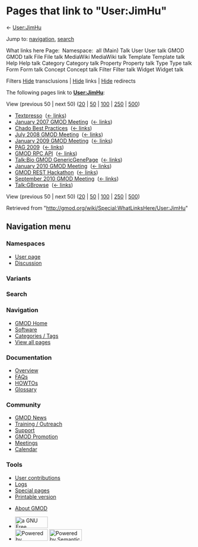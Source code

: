 <div id="mw-page-base" class="noprint">

</div>

<div id="mw-head-base" class="noprint">

</div>

<div id="content" class="mw-body" role="main">

<span id="top"></span>

<div id="mw-js-message" style="display:none;">

</div>



# <span dir="auto">Pages that link to "User:JimHu"</span>

<div id="bodyContent">

<div id="contentSub">

← [User:JimHu](/wiki/User:JimHu "User:JimHu")

</div>

<div id="jump-to-nav" class="mw-jump">

Jump to: [navigation](#mw-navigation), [search](#p-search)

</div>

<div id="mw-content-text">

What links here Page:  Namespace:  all (Main) Talk User User talk GMOD
GMOD talk File File talk MediaWiki MediaWiki talk Template Template talk
Help Help talk Category Category talk Property Property talk Type Type
talk Form Form talk Concept Concept talk Filter Filter talk Widget
Widget talk

Filters
[Hide](/mediawiki/index.php?title=Special:WhatLinksHere/User:JimHu&hidetrans=1 "Special:WhatLinksHere/User:JimHu")
transclusions \|
[Hide](/mediawiki/index.php?title=Special:WhatLinksHere/User:JimHu&hidelinks=1 "Special:WhatLinksHere/User:JimHu")
links \|
[Hide](/mediawiki/index.php?title=Special:WhatLinksHere/User:JimHu&hideredirs=1 "Special:WhatLinksHere/User:JimHu")
redirects

The following pages link to
**[User:JimHu](/wiki/User:JimHu "User:JimHu")**:

View (previous 50 \| next 50)
([20](/mediawiki/index.php?title=Special:WhatLinksHere/User:JimHu&limit=20 "Special:WhatLinksHere/User:JimHu")
\|
[50](/mediawiki/index.php?title=Special:WhatLinksHere/User:JimHu&limit=50 "Special:WhatLinksHere/User:JimHu")
\|
[100](/mediawiki/index.php?title=Special:WhatLinksHere/User:JimHu&limit=100 "Special:WhatLinksHere/User:JimHu")
\|
[250](/mediawiki/index.php?title=Special:WhatLinksHere/User:JimHu&limit=250 "Special:WhatLinksHere/User:JimHu")
\|
[500](/mediawiki/index.php?title=Special:WhatLinksHere/User:JimHu&limit=500 "Special:WhatLinksHere/User:JimHu"))

- [Textpresso](/wiki/Textpresso "Textpresso") ‎
  <span class="mw-whatlinkshere-tools">([←
  links](/mediawiki/index.php?title=Special:WhatLinksHere&target=Textpresso "Special:WhatLinksHere"))</span>
- [January 2007 GMOD
  Meeting](/wiki/January_2007_GMOD_Meeting "January 2007 GMOD Meeting") ‎
  <span class="mw-whatlinkshere-tools">([←
  links](/mediawiki/index.php?title=Special:WhatLinksHere&target=January+2007+GMOD+Meeting "Special:WhatLinksHere"))</span>
- [Chado Best
  Practices](/wiki/Chado_Best_Practices "Chado Best Practices") ‎
  <span class="mw-whatlinkshere-tools">([←
  links](/mediawiki/index.php?title=Special:WhatLinksHere&target=Chado+Best+Practices "Special:WhatLinksHere"))</span>
- [July 2008 GMOD
  Meeting](/wiki/July_2008_GMOD_Meeting "July 2008 GMOD Meeting") ‎
  <span class="mw-whatlinkshere-tools">([←
  links](/mediawiki/index.php?title=Special:WhatLinksHere&target=July+2008+GMOD+Meeting "Special:WhatLinksHere"))</span>
- [January 2009 GMOD
  Meeting](/wiki/January_2009_GMOD_Meeting "January 2009 GMOD Meeting") ‎
  <span class="mw-whatlinkshere-tools">([←
  links](/mediawiki/index.php?title=Special:WhatLinksHere&target=January+2009+GMOD+Meeting "Special:WhatLinksHere"))</span>
- [PAG 2009](/wiki/PAG_2009 "PAG 2009") ‎
  <span class="mw-whatlinkshere-tools">([←
  links](/mediawiki/index.php?title=Special:WhatLinksHere&target=PAG+2009 "Special:WhatLinksHere"))</span>
- [GMOD RPC API](/wiki/GMOD_RPC_API "GMOD RPC API") ‎
  <span class="mw-whatlinkshere-tools">([←
  links](/mediawiki/index.php?title=Special:WhatLinksHere&target=GMOD+RPC+API "Special:WhatLinksHere"))</span>
- [Talk:Bio GMOD
  GenericGenePage](/wiki/Talk:Bio_GMOD_GenericGenePage "Talk:Bio GMOD GenericGenePage")
  ‎ <span class="mw-whatlinkshere-tools">([←
  links](/mediawiki/index.php?title=Special:WhatLinksHere&target=Talk%3ABio+GMOD+GenericGenePage "Special:WhatLinksHere"))</span>
- [January 2010 GMOD
  Meeting](/wiki/January_2010_GMOD_Meeting "January 2010 GMOD Meeting") ‎
  <span class="mw-whatlinkshere-tools">([←
  links](/mediawiki/index.php?title=Special:WhatLinksHere&target=January+2010+GMOD+Meeting "Special:WhatLinksHere"))</span>
- [GMOD REST Hackathon](/wiki/GMOD_REST_Hackathon "GMOD REST Hackathon")
  ‎ <span class="mw-whatlinkshere-tools">([←
  links](/mediawiki/index.php?title=Special:WhatLinksHere&target=GMOD+REST+Hackathon "Special:WhatLinksHere"))</span>
- [September 2010 GMOD
  Meeting](/wiki/September_2010_GMOD_Meeting "September 2010 GMOD Meeting")
  ‎ <span class="mw-whatlinkshere-tools">([←
  links](/mediawiki/index.php?title=Special:WhatLinksHere&target=September+2010+GMOD+Meeting "Special:WhatLinksHere"))</span>
- [Talk:GBrowse](/wiki/Talk:GBrowse "Talk:GBrowse") ‎
  <span class="mw-whatlinkshere-tools">([←
  links](/mediawiki/index.php?title=Special:WhatLinksHere&target=Talk%3AGBrowse "Special:WhatLinksHere"))</span>

View (previous 50 \| next 50)
([20](/mediawiki/index.php?title=Special:WhatLinksHere/User:JimHu&limit=20 "Special:WhatLinksHere/User:JimHu")
\|
[50](/mediawiki/index.php?title=Special:WhatLinksHere/User:JimHu&limit=50 "Special:WhatLinksHere/User:JimHu")
\|
[100](/mediawiki/index.php?title=Special:WhatLinksHere/User:JimHu&limit=100 "Special:WhatLinksHere/User:JimHu")
\|
[250](/mediawiki/index.php?title=Special:WhatLinksHere/User:JimHu&limit=250 "Special:WhatLinksHere/User:JimHu")
\|
[500](/mediawiki/index.php?title=Special:WhatLinksHere/User:JimHu&limit=500 "Special:WhatLinksHere/User:JimHu"))

</div>

<div class="printfooter">

Retrieved from "<http://gmod.org/wiki/Special:WhatLinksHere/User:JimHu>"

</div>

<div id="catlinks" class="catlinks catlinks-allhidden">

</div>

<div class="visualClear">

</div>

</div>

</div>

<div id="mw-navigation">

## Navigation menu

<div id="mw-head">



<div id="left-navigation">

<div id="p-namespaces" class="vectorTabs" role="navigation"
aria-labelledby="p-namespaces-label">

### Namespaces

- <span id="ca-nstab-user"><a href="/wiki/User:JimHu" accesskey="c"
  title="View the user page [c]">User page</a></span>
- <span id="ca-talk"><a
  href="/mediawiki/index.php?title=User_talk:JimHu&amp;action=edit&amp;redlink=1"
  accesskey="t"
  title="Discussion about the content page [t]">Discussion</a></span>

</div>

<div id="p-variants" class="vectorMenu emptyPortlet" role="navigation"
aria-labelledby="p-variants-label">

### 

### Variants[](#)

<div class="menu">

</div>

</div>

</div>

<div id="right-navigation">





</div>

<div id="p-search" role="search">

### Search

<div id="simpleSearch">

</div>

</div>

</div>

</div>

<div id="mw-panel">

<div id="p-logo" role="banner">

<a href="/wiki/Main_Page"
style="background-image: url(http://gmod.org/images/GMOD-cogs.png);"
title="Visit the main page"></a>

</div>

<div id="p-Navigation" class="portal" role="navigation"
aria-labelledby="p-Navigation-label">

### Navigation

<div class="body">

- <span id="n-GMOD-Home">[GMOD Home](/wiki/Main_Page)</span>
- <span id="n-Software">[Software](/wiki/GMOD_Components)</span>
- <span id="n-Categories-.2F-Tags">[Categories /
  Tags](/wiki/Categories)</span>
- <span id="n-View-all-pages">[View all
  pages](/wiki/Special:AllPages)</span>

</div>

</div>

<div id="p-Documentation" class="portal" role="navigation"
aria-labelledby="p-Documentation-label">

### Documentation

<div class="body">

- <span id="n-Overview">[Overview](/wiki/Overview)</span>
- <span id="n-FAQs">[FAQs](/wiki/Category:FAQ)</span>
- <span id="n-HOWTOs">[HOWTOs](/wiki/Category:HOWTO)</span>
- <span id="n-Glossary">[Glossary](/wiki/Glossary)</span>

</div>

</div>

<div id="p-Community" class="portal" role="navigation"
aria-labelledby="p-Community-label">

### Community

<div class="body">

- <span id="n-GMOD-News">[GMOD News](/wiki/GMOD_News)</span>
- <span id="n-Training-.2F-Outreach">[Training /
  Outreach](/wiki/Training_and_Outreach)</span>
- <span id="n-Support">[Support](/wiki/Support)</span>
- <span id="n-GMOD-Promotion">[GMOD
  Promotion](/wiki/GMOD_Promotion)</span>
- <span id="n-Meetings">[Meetings](/wiki/Meetings)</span>
- <span id="n-Calendar">[Calendar](/wiki/Calendar)</span>

</div>

</div>

<div id="p-tb" class="portal" role="navigation"
aria-labelledby="p-tb-label">

### Tools

<div class="body">

- <span id="t-contributions">[User
  contributions](/wiki/Special:Contributions/JimHu "A list of contributions of this user")</span>
- <span id="t-log">[Logs](/wiki/Special:Log/JimHu)</span>
- <span id="t-specialpages"><a href="/wiki/Special:SpecialPages" accesskey="q"
  title="A list of all special pages [q]">Special pages</a></span>
- <span id="t-print"><a
  href="/mediawiki/index.php?title=Special:WhatLinksHere/User:JimHu&amp;printable=yes"
  rel="alternate" accesskey="p"
  title="Printable version of this page [p]">Printable version</a></span>

</div>

</div>

</div>

</div>

<div id="footer" role="contentinfo">

- <span id="footer-places-about">[About
  GMOD](/wiki/GMOD:About "GMOD:About")</span>

<!-- -->

- <span id="footer-copyrightico">[<img src="http://www.gnu.org/graphics/gfdl-logo-small.png" width="88"
  height="31" alt="a GNU Free Documentation License" />](http://www.gnu.org/licenses/fdl-1.3.html)</span>
- <span id="footer-poweredbyico">[<img src="/mediawiki/skins/common/images/poweredby_mediawiki_88x31.png"
  width="88" height="31" alt="Powered by MediaWiki" />](//www.mediawiki.org/)
  [<img
  src="/mediawiki/extensions/SemanticMediaWiki/includes/../resources/images/smw_button.png"
  width="88" height="31" alt="Powered by Semantic MediaWiki" />](https://www.semantic-mediawiki.org/wiki/Semantic_MediaWiki)</span>

<div style="clear:both">

</div>

</div>
